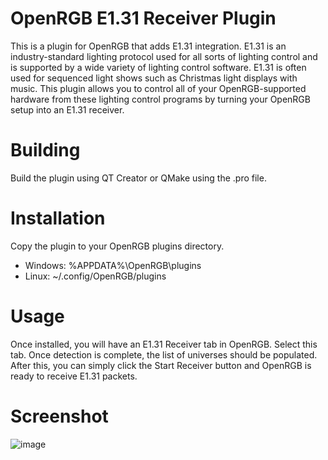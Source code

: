 # OpenRGB E1.31 Receiver Plugin

This is a plugin for OpenRGB that adds E1.31 integration.  E1.31 is an industry-standard lighting protocol used for all sorts of lighting control and is supported by a wide variety of lighting control software.  E1.31 is often used for sequenced light shows such as Christmas light displays with music.  This plugin allows you to control all of your OpenRGB-supported hardware from these lighting control programs by turning your OpenRGB setup into an E1.31 receiver.

# Building

Build the plugin using QT Creator or QMake using the .pro file.

# Installation

Copy the plugin to your OpenRGB plugins directory.

* Windows: %APPDATA%\OpenRGB\plugins
* Linux: ~/.config/OpenRGB/plugins

# Usage

Once installed, you will have an E1.31 Receiver tab in OpenRGB.  Select this tab.  Once detection is complete, the list of universes should be populated.  After this, you can simply click the Start Receiver button and OpenRGB is ready to receive E1.31 packets.

# Screenshot

![image](/uploads/7aa973dfa45a98ffa394d748a6125d44/image.png)
